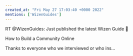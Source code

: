 ```yaml
---
created_at: "Fri May 27 17:03:40 +0000 2022"
mentions: ['WizenGuides']
---
```


RT @WizenGuides: Just published the latest Wizen Guide 🥳

How to Build a Community Online

Thanks to everyone who we interviewed or who ins…